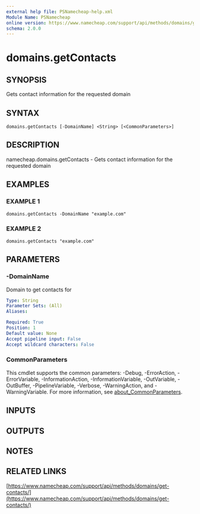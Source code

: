 ```yaml
---
external help file: PSNamecheap-help.xml
Module Name: PSNamecheap
online version: https://www.namecheap.com/support/api/methods/domains/get-contacts/
schema: 2.0.0
---
```


# domains.getContacts

## SYNOPSIS
Gets contact information for the requested domain

## SYNTAX

```
domains.getContacts [-DomainName] <String> [<CommonParameters>]
```

## DESCRIPTION
namecheap.domains.getContacts - Gets contact information for the requested domain

## EXAMPLES

### EXAMPLE 1
```
domains.getContacts -DomainName "example.com"
```

### EXAMPLE 2
```
domains.getContacts "example.com"
```

## PARAMETERS

### -DomainName
Domain to get contacts for

```yaml
Type: String
Parameter Sets: (All)
Aliases:

Required: True
Position: 1
Default value: None
Accept pipeline input: False
Accept wildcard characters: False
```

### CommonParameters
This cmdlet supports the common parameters: -Debug, -ErrorAction, -ErrorVariable, -InformationAction, -InformationVariable, -OutVariable, -OutBuffer, -PipelineVariable, -Verbose, -WarningAction, and -WarningVariable. For more information, see [about_CommonParameters](http://go.microsoft.com/fwlink/?LinkID=113216).

## INPUTS

## OUTPUTS

## NOTES

## RELATED LINKS

[https://www.namecheap.com/support/api/methods/domains/get-contacts/](https://www.namecheap.com/support/api/methods/domains/get-contacts/)

